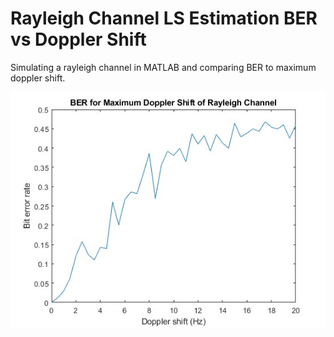 # Rayleigh Channel LS Estimation BER vs Doppler Shift
Simulating a rayleigh channel in MATLAB and comparing BER to maximum doppler shift. 

![plot](https://github.com/Meandi-n/Rayleigh-Channel-LS-Estimation-BER-vs-Doppler-Shift/blob/main/LS_BER_DR_PLOT.jpg)
